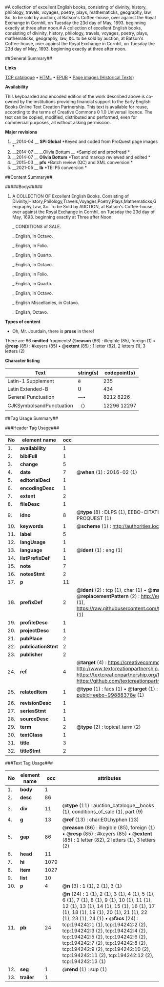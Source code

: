 #A collection of excellent English books, consisting of divinity, history, philology, travels, voyages, poetry, plays, mathematicks, geography, law, &c. to be sold by auction, at Batson's Coffee-house, over against the Royal Exchange in Cornhil, on Tuesday the 23d day of May, 1693. beginning exactly at three after noon.#
A collection of excellent English books, consisting of divinity, history, philology, travels, voyages, poetry, plays, mathematicks, geography, law, &c. to be sold by auction, at Batson's Coffee-house, over against the Royal Exchange in Cornhil, on Tuesday the 23d day of May, 1693. beginning exactly at three after noon.

##General Summary##

**Links**

[TCP catalogue](http://www.ota.ox.ac.uk/tcp/)  • 
[HTML](http://tei.it.ox.ac.uk/tcp/Texts-HTML/free/B20/B20487.html)  • 
[EPUB](http://tei.it.ox.ac.uk/tcp/Texts-EPUB/free/B20/B20487.epub) • 
[Page images (Historical Texts)](https://historicaltexts.jisc.ac.uk/eebo-99888378e)

**Availability**

This keyboarded and encoded edition of the work described above is co-owned by the
    institutions providing financial support to the Early English Books Online Text Creation
    Partnership. This text is available for reuse, according to the terms of  Creative Commons 0 1.0 Universal
    licence. The text can be copied, modified, distributed and performed, even for commercial
    purposes, all without asking permission.

**Major revisions**

1. __2014-04 __ __SPi Global__ *Keyed and coded from ProQuest page images *
1. __2014-07 __ __Olivia Bottum __ *Sampled and proofread *
1. __2014-07 __ __Olivia Bottum__ *Text and markup reviewed and edited *
1. __2015-03 __ __pfs__ *Batch review (QC) and XML conversion *
1. __2021-05 __ __lb__ *TEI P5 conversion *

##Content Summary##

#####Body#####

1. A COLLECTION OF Excellent English Books. Consisting of
Divinity,History,Philology,Travels,Voyages,Poetry,Plays,Mathematicks,Geography,Law, &c. To be Sold by AƲCTION, at Batson's Coffee-house, over against the Royal Exchange in Cornhil, on Tuesday the 23d day of May, 1693. beginning exactly at Three after Noon.

    _ CONDITIONS of SALE.

    _ English, in Octavo.

    _ English, in Folio.

    _ English, in Quarto.

    _ English, in Octavo.

    _ English, in Folio.

    _ English, in Quarto.

    _ English, in Octavo.

    _ English Miscellanies, in Octavo.

    _ English, Octavo.

**Types of content**

  * Oh, Mr. Jourdain, there is **prose** in there!

There are 86 **omitted** fragments! 
 @__reason__ (86) : illegible (85), foreign (1)  •  @__resp__ (85) : #keyers (85)  •  @__extent__ (85) : 1 letter (82), 2 letters (1), 3 letters (2)

**Character listing**


|Text|string(s)|codepoint(s)|
|---|---|---|
|Latin-1 Supplement|ë|235|
|Latin Extended-B|Ʋ|434|
|General Punctuation|—•|8212 8226|
|CJKSymbolsandPunctuation|〈〉|12296 12297|

##Tag Usage Summary##

###Header Tag Usage###

|No|element name|occ|attributes|
|---|---|---|---|
|1.|__availability__|1||
|2.|__biblFull__|1||
|3.|__change__|5||
|4.|__date__|7| @__when__ (1) : 2016-02 (1)|
|5.|__editorialDecl__|1||
|6.|__encodingDesc__|1||
|7.|__extent__|2||
|8.|__fileDesc__|1||
|9.|__idno__|8| @__type__ (8) : DLPS (1), EEBO-CITATION (1), VID (1), EEBO-PROQUEST (1), STC (3), PROQUEST (1)|
|10.|__keywords__|1| @__scheme__ (1) : http://authorities.loc.gov/ (1)|
|11.|__label__|5||
|12.|__langUsage__|1||
|13.|__language__|1| @__ident__ (1) : eng (1)|
|14.|__listPrefixDef__|1||
|15.|__note__|7||
|16.|__notesStmt__|2||
|17.|__p__|11||
|18.|__prefixDef__|2| @__ident__ (2) : tcp (1), char (1)  •  @__matchPattern__ (2) : ([0-9\-]+):([0-9IVX]+) (1), (.+) (1)  •  @__replacementPattern__ (2) : http://eebo.chadwyck.com/downloadtiff?vid=$1&page=$2 (1), https://raw.githubusercontent.com/textcreationpartnership/Texts/master/tcpchars.xml#$1 (1)|
|19.|__profileDesc__|1||
|20.|__projectDesc__|1||
|21.|__pubPlace__|2||
|22.|__publicationStmt__|2||
|23.|__publisher__|2||
|24.|__ref__|4| @__target__ (4) : https://creativecommons.org/publicdomain/zero/1.0/ (1), http://www.textcreationpartnership.org/docs/. (1), https://textcreationpartnership.org/faq/#faq05 (1), https://github.com/textcreationpartnership (1)|
|25.|__relatedItem__|1| @__type__ (1) : facs (1)  •  @__target__ (1) : https://data.historicaltexts.jisc.ac.uk/view?pubId=eebo-99888378e (1)|
|26.|__revisionDesc__|1||
|27.|__seriesStmt__|1||
|28.|__sourceDesc__|1||
|29.|__term__|2| @__type__ (2) : topical_term (2)|
|30.|__textClass__|1||
|31.|__title__|3||
|32.|__titleStmt__|2||


###Text Tag Usage###

|No|element name|occ|attributes|
|---|---|---|---|
|1.|__body__|1||
|2.|__desc__|86||
|3.|__div__|11| @__type__ (11) : auction_catalogue__books (1), conditions_of_sale (1), part (9)|
|4.|__g__|13| @__ref__ (13) : char:EOLhyphen (13)|
|5.|__gap__|86| @__reason__ (86) : illegible (85), foreign (1)  •  @__resp__ (85) : #keyers (85)  •  @__extent__ (85) : 1 letter (82), 2 letters (1), 3 letters (2)|
|6.|__head__|11||
|7.|__hi__|1079||
|8.|__item__|1027||
|9.|__list__|10||
|10.|__p__|4| @__n__ (3) : 1 (1), 2 (1), 3 (1)|
|11.|__pb__|24| @__n__ (24) : 1 (1), 2 (1), 3 (1), 4 (1), 5 (1), 6 (1), 7 (1), 8 (1), 9 (1), 10 (1), 11 (1), 12 (1), 13 (1), 14 (1), 15 (1), 16 (1), 17 (1), 18 (1), 19 (1), 20 (1), 21 (1), 22 (1), 23 (1), 24 (1)  •  @__facs__ (24) : tcp:194242:1 (1), tcp:194242:2 (2), tcp:194242:3 (2), tcp:194242:4 (2), tcp:194242:5 (2), tcp:194242:6 (2), tcp:194242:7 (2), tcp:194242:8 (2), tcp:194242:9 (2), tcp:194242:10 (2), tcp:194242:11 (2), tcp:194242:12 (2), tcp:194242:13 (1)|
|12.|__seg__|1| @__rend__ (1) : sup (1)|
|13.|__trailer__|1||
